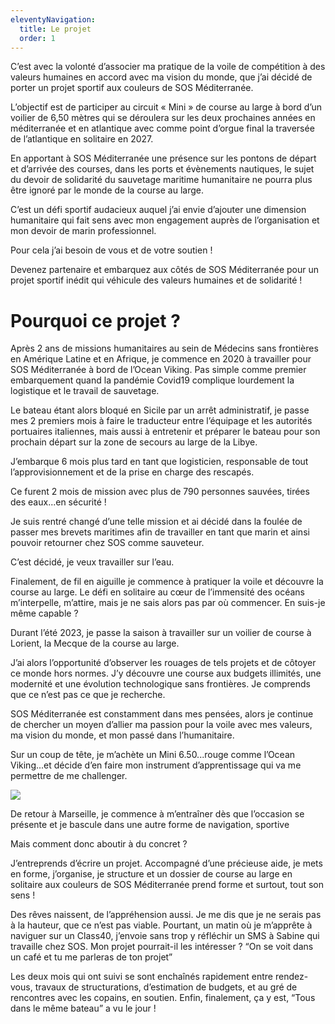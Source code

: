 ```yaml
---
eleventyNavigation:
  title: Le projet
  order: 1
---
```


C’est avec la volonté d’associer ma pratique de la voile de compétition à des valeurs humaines en accord avec ma vision du monde, que j’ai décidé de porter un projet sportif aux couleurs de SOS Méditerranée.

L’objectif est de participer au circuit « Mini » de course au large à bord d’un voilier de 6,50 mètres qui se déroulera sur les deux prochaines années en méditerranée et en atlantique avec comme point d’orgue final la traversée de l’atlantique en solitaire en 2027.

En apportant à SOS Méditerranée une présence sur les pontons de départ et d’arrivée des courses, dans les ports et évènements nautiques, le sujet du devoir de solidarité du sauvetage maritime humanitaire ne pourra plus être ignoré par le monde de la course au large.

C’est un défi sportif audacieux auquel j’ai envie d’ajouter une dimension humanitaire qui fait sens avec mon engagement auprès de l’organisation et mon devoir de marin professionnel.

Pour cela j’ai besoin de vous et de votre soutien !

Devenez partenaire et embarquez aux côtés de SOS Méditerranée pour un projet sportif inédit qui véhicule des valeurs humaines et de solidarité !

# Pourquoi ce projet ?

Après 2 ans de missions humanitaires au sein de Médecins sans frontières en Amérique Latine et en Afrique, je commence en 2020 à travailler pour SOS Méditerranée à bord de l’Ocean Viking. Pas simple comme premier embarquement quand la pandémie Covid19 complique lourdement la logistique et le travail de sauvetage.

Le bateau étant alors bloqué en Sicile par un arrêt administratif, je passe mes 2 premiers mois à faire le traducteur entre l’équipage et les autorités portuaires italiennes, mais aussi à entretenir et préparer le bateau pour son prochain départ sur la zone de secours au large de la Libye.

J’embarque 6 mois plus tard en tant que logisticien, responsable de tout l’approvisionnement et de la prise en charge des rescapés.

Ce furent 2 mois de mission avec plus de 790 personnes sauvées, tirées des eaux...en sécurité !

Je suis rentré changé d’une telle mission et ai décidé dans la foulée de passer mes brevets maritimes afin de travailler en tant que marin et ainsi pouvoir retourner chez SOS comme sauveteur.

C’est décidé, je veux travailler sur l’eau.

Finalement, de fil en aiguille je commence à pratiquer la voile et découvre la course au large. Le défi en solitaire au cœur de l’immensité des océans m’interpelle, m’attire, mais je ne sais alors pas par où commencer. En suis-je même capable ?

Durant l’été 2023, je passe la saison à travailler sur un voilier de course à Lorient, la Mecque de la course au large.

J’ai alors l’opportunité d’observer les rouages de tels projets et de côtoyer ce monde hors normes. J’y découvre une course aux budgets illimités, une modernité et une évolution technologique sans frontières. Je comprends que ce n’est pas ce que je recherche.

SOS Méditerranée est constamment dans mes pensées, alors je continue de chercher un moyen d’allier ma passion pour la voile avec mes valeurs, ma vision du monde, et mon passé dans l’humanitaire.

Sur un coup de tête, je m’achète un Mini 6.50...rouge comme l’Ocean Viking...et décide d’en faire mon instrument d’apprentissage qui va me permettre de me challenger.

![](/images/pi_one_marseille.jpg)

De retour à Marseille, je commence à m’entraîner dès que l’occasion se présente et je bascule dans une autre forme de navigation, sportive

Mais comment donc aboutir à du concret ?

J’entreprends d’écrire un projet. Accompagné d’une précieuse aide, je mets en forme, j’organise, je structure et un dossier de course au large en solitaire aux couleurs de SOS Méditerranée prend forme et surtout, tout son sens !

Des rêves naissent, de l’appréhension aussi. Je me dis que je ne serais pas à la hauteur, que ce n’est pas viable. Pourtant, un matin où je m’apprête à naviguer sur un Class40, j’envoie sans trop y réfléchir un SMS à Sabine qui travaille chez SOS. Mon projet pourrait-il les intéresser ? “On se voit dans un café et tu me parleras de ton projet”

Les deux mois qui ont suivi se sont enchaînés rapidement entre rendez-vous, travaux de structurations, d’estimation de budgets, et au gré de rencontres avec les copains, en soutien. Enfin, finalement, ça y est, “Tous dans le même bateau” a vu le jour !
